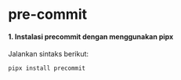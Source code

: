 # pre-commit

#### 1. Instalasi precommit dengan menggunakan pipx

Jalankan sintaks berikut:

````bash
pipx install precommit
````
